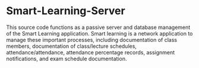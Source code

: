 # Smart-Learning-Server
This source code functions as a passive server and database management of the Smart Learning application. Smart learning is a network application to manage these important processes, including documentation of class members, documentation of class/lecture schedules, attendance/attendance, attendance percentage records, assignment notifications, and exam schedule documentation.
